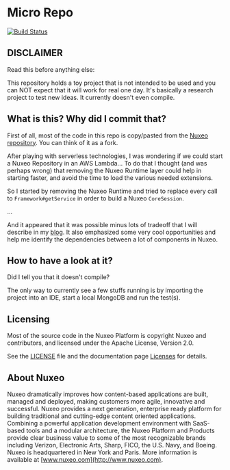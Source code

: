 Micro Repo
==========

[![Build Status](https://travis-ci.org/dmetzler/micro-repo.svg?branch=master)](https://travis-ci.org/dmetzler/micro-repo)

DISCLAIMER
----------

Read this before anything else:

This repository holds a toy project that is not intended to be used and you can NOT expect that it will work for real one day. It's basically a research project to test new ideas. It currently doesn't even compile.


What is this? Why did I commit that?
------------------------------------

First of all, most of the code in this repo is copy/pasted from the [Nuxeo repository](https://github.com/nuxeo/nuxeo). You can think of it as a fork.

After playing with serverless technologies, I was wondering if we could start a Nuxeo Repository in an AWS Lambda... To do that I thought (and was perhaps wrong) that removing the Nuxeo Runtime layer could help in starting faster, and avoid the time to load the various needed extensions.

So I started by removing the Nuxeo Runtime and tried to replace every call to `Framework#getService` in order to build a Nuxeo `CoreSession`.

...

And it appeared that it was possible minus lots of tradeoff that I will describe in my [blog](https://dmetzler.github.io). It also emphasized some very cool opportunities and help me identify the dependencies between a lot of components in Nuxeo.


How to have a look at it?
-------------------------

Did I tell you that it doesn't compile?

The only way to currently see a few stuffs running is by importing the project into an IDE, start a local MongoDB and run the test(s).


Licensing
---------

Most of the source code in the Nuxeo Platform is copyright Nuxeo and
contributors, and licensed under the Apache License, Version 2.0.

See the [LICENSE](LICENSE) file and the documentation page [Licenses](http://doc.nuxeo.com/x/gIK7) for details.

About Nuxeo
-----------

Nuxeo dramatically improves how content-based applications are built, managed and deployed, making customers more agile, innovative and successful. Nuxeo provides a next generation, enterprise ready platform for building traditional and cutting-edge content oriented applications. Combining a powerful application development environment with SaaS-based tools and a modular architecture, the Nuxeo Platform and Products provide clear business value to some of the most recognizable brands including Verizon, Electronic Arts, Sharp, FICO, the U.S. Navy, and Boeing. Nuxeo is headquartered in New York and Paris. More information is available at [www.nuxeo.com](http://www.nuxeo.com).

